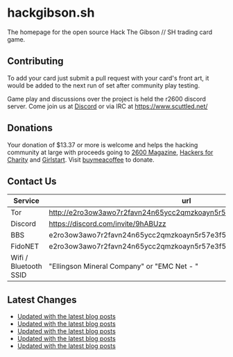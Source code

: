 # hackgibson.sh
The homepage for the open source Hack The Gibson // SH trading card game.


## Contributing

To add your card just submit a pull request with your card's front art, it would be added to the next run of set after community play testing.

Game play and discussions over the project is held the r2600 discord server. Come join us at [Discord](https://discord.com/invite/9hABUzz) or via IRC at https://www.scuttled.net/


## Donations

Your donation of $13.37 or more is welcome and helps the hacking community at large with proceeds going to [2600 Magazine](https://2600.com/), [Hackers for Charity](https://hackersforcharity.org) and [Girlstart](https://girlstart.org).  Visit [buymeacoffee](https://www.buymeacoffee.com/hackgibson.sh) to donate.


## Contact Us

Service | url
-|-
Tor | http://e2ro3ow3awo7r2favn24n65ycc2qmzkoayn5r57e3f56nvjwdcgg32ad.onion
Discord | https://discord.com/invite/9hABUzz
BBS | e2ro3ow3awo7r2favn24n65ycc2qmzkoayn5r57e3f56nvjwdcgg32ad.onion:23
FidoNET | e2ro3ow3awo7r2favn24n65ycc2qmzkoayn5r57e3f56nvjwdcgg32ad.onion:24554
Wifi / Bluetooth SSID | "Ellingson Mineral Company" or "EMC Net - <fidonet address>"

## Latest Changes
<!-- BLOG-POST-LIST:START -->
- [Updated with the latest blog posts](https://github.com/DFW2600/hackgibson.sh/commit/e1de4490df5b4de36aab0a72bc319bb94defbbf0)
- [Updated with the latest blog posts](https://github.com/DFW2600/hackgibson.sh/commit/172992c3cff9819ee42ffc1674ea9fe73e88c2ea)
- [Updated with the latest blog posts](https://github.com/DFW2600/hackgibson.sh/commit/3bc9e5d1fefe1a2e4ce1cc18d89f5cc8432572d6)
- [Updated with the latest blog posts](https://github.com/DFW2600/hackgibson.sh/commit/38d4ce3b9e990fd74a953561f3af614c5cd026ec)
- [Updated with the latest blog posts](https://github.com/DFW2600/hackgibson.sh/commit/d274f88fb7fa09dae4ff1f8c873b9235c99e5528)
<!-- BLOG-POST-LIST:END -->
